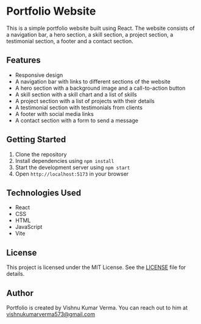 # Portfolio Website

This is a simple portfolio website built using React. The website consists of a navigation bar, a hero section, a skill section, a project section, a testimonial section, a footer and a contact section.

## Features

- Responsive design
- A navigation bar with links to different sections of the website
- A hero section with a background image and a call-to-action button
- A skill section with a skill chart and a list of skills
- A project section with a list of projects with their details
- A testimonial section with testimonials from clients
- A footer with social media links
- A contact section with a form to send a message

## Getting Started

1. Clone the repository
2. Install dependencies using `npm install`
3. Start the development server using `npm start`
4. Open `http://localhost:5173` in your browser

## Technologies Used

- React
- CSS
- HTML
- JavaScript
- Vite

## License

This project is licensed under the MIT License. See the [LICENSE](LICENSE) file for details.

## Author

Portfolio is created by Vishnu Kumar Verma. You can reach out to him at <a href="mailto:vishnukumarverma573@gmail.com">vishnukumarverma573@gmail.com</a>
